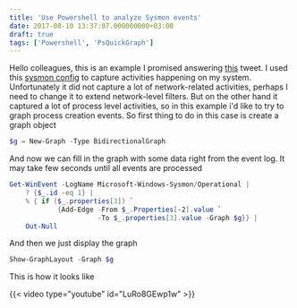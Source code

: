 ```yaml
---
title: 'Use Powershell to analyze Sysmon events'
date: 2017-08-10 13:37:07.000000000+03:00
draft: true
tags: ['Powershell', 'PsQuickGraph']
---
```


Hello colleagues, this is an example I promised answering [this](https://twitter.com/cyb3rops/status/895024725730238464) tweet. I used this [sysmon config](https://github.com/SwiftOnSecurity/sysmon-config) to capture activities happening on my system. Unfortunately it did not capture a lot of network-related activities, perhaps I need to change it to extend network-level filters. But on the other hand it captured a lot of process level activities, so in this example i'd like to try to graph process creation events.
So first thing to do in this case is create a graph object

```powershell
$g = New-Graph -Type BidirectionalGraph
```



And now we can fill in the graph with some data right from the event log. It may take few seconds until all events are processed

```powershell
Get-WinEvent -LogName Microsoft-Windows-Sysmon/Operational | 
    ? {$_.id -eq 1} | 
    % { if ($_.properties[3]) `
            {Add-Edge -From $_.Properties[-2].value `
                      -To $_.properties[3].value -Graph $g}} | 
    Out-Null
```


And then we just display the graph

```powershell
Show-GraphLayout -Graph $g
```

This is how it looks like

{{< video type="youtube" id="LuRo8GEwp1w" >}}